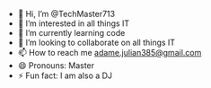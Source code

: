 - 👋 Hi, I’m @TechMaster713
- 👀 I’m interested in all things IT
- 🌱 I’m currently learning code
- 💞️ I’m looking to collaborate on all things IT
- 📫 How to reach me adame.julian385@gmail.com
- 😄 Pronouns: Master
- ⚡ Fun fact: I am also a DJ

<!---
TechMaster713/TechMaster713 is a ✨ special ✨ repository because its `README.md` (this file) appears on your GitHub profile.
You can click the Preview link to take a look at your changes.
--->
